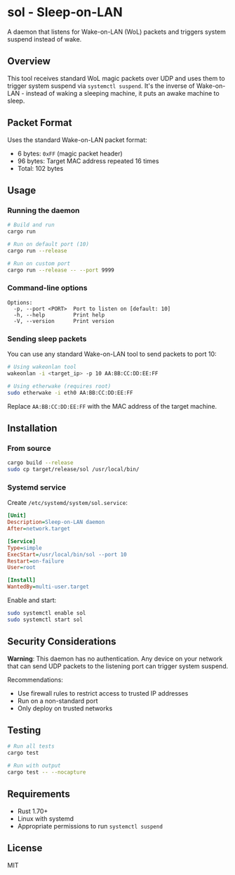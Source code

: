 # sol - Sleep-on-LAN

A daemon that listens for Wake-on-LAN (WoL) packets and triggers system suspend instead of wake.

## Overview

This tool receives standard WoL magic packets over UDP and uses them to trigger system suspend via `systemctl suspend`. It's the inverse of Wake-on-LAN - instead of waking a sleeping machine, it puts an awake machine to sleep.

## Packet Format

Uses the standard Wake-on-LAN packet format:
- 6 bytes: `0xFF` (magic packet header)
- 96 bytes: Target MAC address repeated 16 times
- Total: 102 bytes

## Usage

### Running the daemon

```bash
# Build and run
cargo run

# Run on default port (10)
cargo run --release

# Run on custom port
cargo run --release -- --port 9999
```

### Command-line options

```
Options:
  -p, --port <PORT>  Port to listen on [default: 10]
  -h, --help         Print help
  -V, --version      Print version
```

### Sending sleep packets

You can use any standard Wake-on-LAN tool to send packets to port 10:

```bash
# Using wakeonlan tool
wakeonlan -i <target_ip> -p 10 AA:BB:CC:DD:EE:FF

# Using etherwake (requires root)
sudo etherwake -i eth0 AA:BB:CC:DD:EE:FF
```

Replace `AA:BB:CC:DD:EE:FF` with the MAC address of the target machine.

## Installation

### From source

```bash
cargo build --release
sudo cp target/release/sol /usr/local/bin/
```

### Systemd service

Create `/etc/systemd/system/sol.service`:

```ini
[Unit]
Description=Sleep-on-LAN daemon
After=network.target

[Service]
Type=simple
ExecStart=/usr/local/bin/sol --port 10
Restart=on-failure
User=root

[Install]
WantedBy=multi-user.target
```

Enable and start:

```bash
sudo systemctl enable sol
sudo systemctl start sol
```

## Security Considerations

**Warning**: This daemon has no authentication. Any device on your network that can send UDP packets to the listening port can trigger system suspend.

Recommendations:
- Use firewall rules to restrict access to trusted IP addresses
- Run on a non-standard port
- Only deploy on trusted networks

## Testing

```bash
# Run all tests
cargo test

# Run with output
cargo test -- --nocapture
```

## Requirements

- Rust 1.70+
- Linux with systemd
- Appropriate permissions to run `systemctl suspend`

## License

MIT
